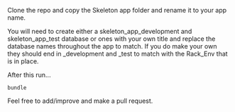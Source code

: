 Clone the repo and copy the Skeleton app folder and rename it to your app name.

You will need to create either a skeleton_app_development and skeleton_app_test database or ones with your own title and replace the database names throughout the app to match. If you do make your own they should end in _development and _test to match with the Rack_Env that is in place.

After this run...

```
bundle
```

Feel free to add/improve and make a pull request.
